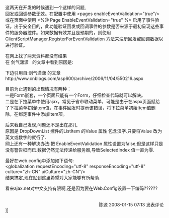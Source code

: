 <p>这两天在开发的时候遇到一个这样的问题,<br />
回发或回调参数无效。在配置中使用 &lt;pages enableEventValidation="true"/&gt; 或在页面中使用 &lt;%@ Page EnableEventValidation="true" %&gt; 启用了事件验证。出于安全目的，此功能验证回发或回调事件的参数是否来源于最初呈现这些事件的服务器控件。如果数据有效并且是预期的，则使用 ClientScriptManager.RegisterForEventValidation 方法来注册回发或回调数据以进行验证。</p>
<p>在网上找了两天资料都没有结果<br />
在 剑气潇潇&nbsp;&nbsp; 的文章中看到原因是:</p>
<p>下边引用自:剑气潇潇 的文章http://www.cnblogs.com/asp600/archive/2006/11/04/550216.aspx</p>
<p>目前为止遇到的出现情况有两种：<br />
一是Form嵌套，一个页面只能有一个Form，仔细检查代码就可以解决。<br />
二是在下拉菜单中使用ajax，常见于省市联动菜单，可能是由于在aspx页面赋给了下拉菜单初始Item值，在事件回发时提示该错误，将下拉菜单初始Item值删除，在绑定事件中添加Item项。</p>
<p>后来我自己发现,问题还不是出在那儿.<br />
原因是 DropDownList 控件的ListItem 的Value 属性 包含汉字.只要将Value 改为英文或数字的就行了.<br />
网上还有一种解决办法:把 EnableEventValidation 属性设置为false;但是这样只是没有警告框而已.数据仍然无法传递给服务器,导致SelectedIndex 值一直为零.</p>
<p>最好在web.config中添加如下语句:<br />
&lt;globalization requestEncoding="utf-8" responseEncoding="utf-8" culture="zh-CN" uiCulture="zh-CN"/&gt;<br />
结果搞定,现在贴到这里希望对大家能够有所帮助.</p>
<p>看来ajax.net对中文支持有限啊,还是因为要在Web.Config设置一下编码??????</p>
<img src="http://www.cnblogs.com/leavingme/aggbug/1166224.html" width="1" height="1" /><br /><br /><div align="right"><a style="text-decoration: none;" href="http://leavingme.cnblogs.com/" target="_blank">陈源</a> 2008-01-15 07:13 <a href="http://www.cnblogs.com/leavingme/archive/2008/01/15/1166224.html#Feedback" target="_blank" style="text-decoration: none;">发表评论</a></div>]]